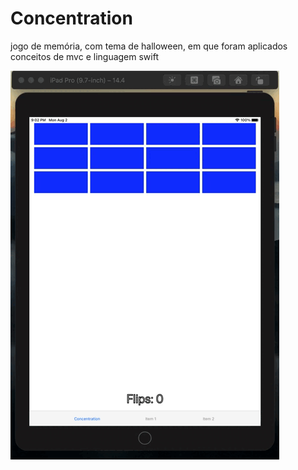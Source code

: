 # Concentration
jogo de memória, com tema de halloween, em que foram aplicados conceitos de mvc e linguagem swift

![](concentration.gif)
